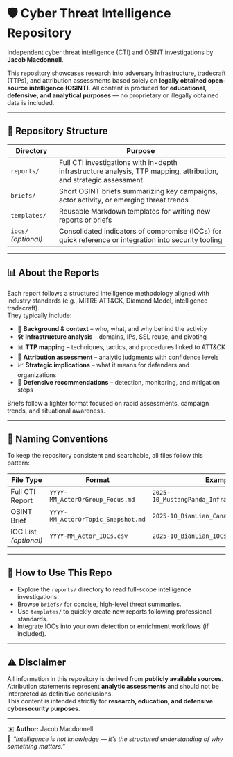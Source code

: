 # 🛡️ Cyber Threat Intelligence Repository

Independent cyber threat intelligence (CTI) and OSINT investigations by **Jacob Macdonnell**.

This repository showcases research into adversary infrastructure, tradecraft (TTPs), and attribution assessments based solely on **legally obtained open-source intelligence (OSINT)**. All content is produced for **educational, defensive, and analytical purposes** — no proprietary or illegally obtained data is included.

---

## 📁 Repository Structure

| Directory | Purpose |
|----------|---------|
| `reports/` | Full CTI investigations with in-depth infrastructure analysis, TTP mapping, attribution, and strategic assessment |
| `briefs/` | Short OSINT briefs summarizing key campaigns, actor activity, or emerging threat trends |
| `templates/` | Reusable Markdown templates for writing new reports or briefs |
| `iocs/` *(optional)* | Consolidated indicators of compromise (IOCs) for quick reference or integration into security tooling |

---

## 📊 About the Reports

Each report follows a structured intelligence methodology aligned with industry standards (e.g., MITRE ATT&CK, Diamond Model, intelligence tradecraft).  
They typically include:

- 🧠 **Background & context** – who, what, and why behind the activity  
- 🛠️ **Infrastructure analysis** – domains, IPs, SSL reuse, and pivoting  
- 📊 **TTP mapping** – techniques, tactics, and procedures linked to ATT&CK  
- 🧩 **Attribution assessment** – analytic judgments with confidence levels  
- 📈 **Strategic implications** – what it means for defenders and organizations  
- 🔐 **Defensive recommendations** – detection, monitoring, and mitigation steps  

Briefs follow a lighter format focused on rapid assessments, campaign trends, and situational awareness.

---

## 🧰 Naming Conventions

To keep the repository consistent and searchable, all files follow this pattern:

| File Type | Format | Example |
|-----------|--------|---------|
| Full CTI Report | `YYYY-MM_ActorOrGroup_Focus.md` | `2025-10_MustangPanda_InfrastructureShift.md` |
| OSINT Brief | `YYYY-MM_ActorOrTopic_Snapshot.md` | `2025-10_BianLian_CanadaSnapshot.md` |
| IOC List *(optional)* | `YYYY-MM_Actor_IOCs.csv` | `2025-10_BianLian_IOCs.csv` |

---

## 🧠 How to Use This Repo

- Explore the `reports/` directory to read full-scope intelligence investigations.  
- Browse `briefs/` for concise, high-level threat summaries.  
- Use `templates/` to quickly create new reports following professional standards.  
- Integrate IOCs into your own detection or enrichment workflows (if included).

---

## ⚠️ Disclaimer

All information in this repository is derived from **publicly available sources**.  
Attribution statements represent **analytic assessments** and should not be interpreted as definitive conclusions.  
This content is intended strictly for **research, education, and defensive cybersecurity purposes**.

---

✉️ **Author:** Jacob Macdonnell  
🔎 *“Intelligence is not knowledge — it’s the structured understanding of why something matters.”*
